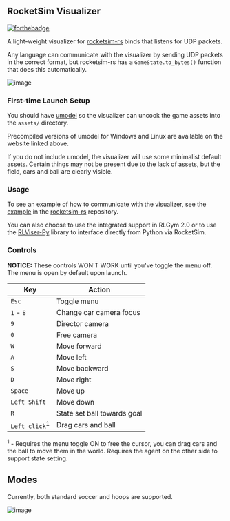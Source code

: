 ## RocketSim Visualizer

[![forthebadge](https://forthebadge.com/images/badges/made-with-rust.svg)](https://forthebadge.com)

A light-weight visualizer for [rocketsim-rs](https://github.com/VirxEC/rocketsim-rs) binds that listens for UDP packets.

Any language can communicate with the visualizer by sending UDP packets in the correct format, but rocketsim-rs has a `GameState.to_bytes()` function that does this automatically.

![image](https://github.com/VirxEC/rlviser/assets/35614515/a13175ed-ae3c-47b7-87e9-5bd67014648c)

### First-time Launch Setup

You should have [umodel](https://www.gildor.org/en/projects/umodel) so the visualizer can uncook the game assets into the `assets/` directory.

Precompiled versions of umodel for Windows and Linux are available on the website linked above.

If you do not include umodel, the visualizer will use some minimalist default assets.
Certain things may not be present due to the lack of assets, but the field, cars and ball are clearly visible.

### Usage

To see an example of how to communicate with the visualizer, see the [example](https://github.com/VirxEC/rocketsim-rs/blob/master/examples/rlviser_socket.rs) in the [rocketsim-rs](https://github.com/VirxEC/rocketsim-rs) repository.

You can also choose to use the integrated support in RLGym 2.0 or to use the [RLViser-Py](https://pypi.org/project/rlviser-py/) library to interface directly from Python via RocketSim.

### Controls

**NOTICE:** These controls WON'T WORK until you've toggle the menu off. The menu is open by default upon launch.

| Key | Action |
| --- | --- |
| `Esc` | Toggle menu |
| `1` - `8` | Change car camera focus |
| `9` | Director camera |
| `0` | Free camera |
| `W` | Move forward |
| `A` | Move left |
| `S` | Move backward |
| `D` | Move right |
| `Space` | Move up |
| `Left Shift` | Move down |
| `R` | State set ball towards goal |
| `Left click`<sup>1</sup> | Drag cars and ball |

 <sup>1</sup> - Requires the menu toggle ON to free the cursor, you can drag cars and the ball to move them in the world. Requires the agent on the other side to support state setting.

## Modes

Currently, both standard soccer and hoops are supported.

![image](https://github.com/VirxEC/rlviser/assets/35614515/6543f8d8-8cfd-430c-8009-1435e649d9cb)
